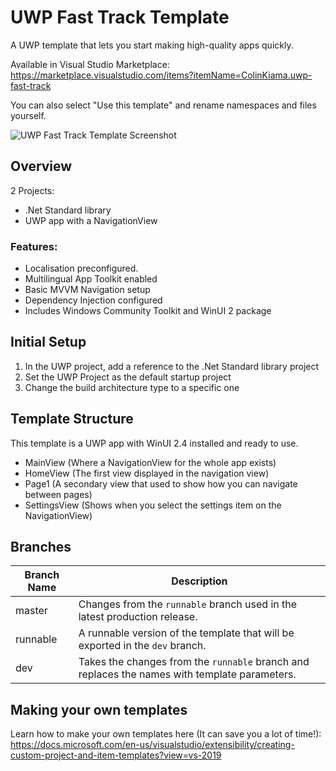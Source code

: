 # UWP Fast Track Template
A UWP template that lets you start making high-quality apps quickly.

Available in Visual Studio Marketplace: https://marketplace.visualstudio.com/items?itemName=ColinKiama.uwp-fast-track

You can also select "Use this template" and rename namespaces and files yourself.

![UWP Fast Track Template Screenshot](img/WinUI2Template.png)

## Overview
2 Projects:
- .Net Standard library
- UWP app with a NavigationView

### Features:
- Localisation preconfigured. 
- Multilingual App Toolkit enabled
- Basic MVVM Navigation setup
- Dependency Injection configured
- Includes Windows Community Toolkit and WinUI 2 package

## Initial Setup
1. In the UWP project, add a reference to the .Net Standard library project
2. Set the UWP Project as the default startup project
3. Change the build architecture type to a specific one

## Template Structure
This template is a UWP app with WinUI 2.4 installed and ready to use.

- MainView (Where a NavigationView for the whole app exists)
- HomeView (The first view displayed in the navigation view)
- Page1 (A secondary view that used to show how you can navigate between pages)
- SettingsView (Shows when you select the settings item on the NavigationView)

## Branches
| Branch Name | Description |
|-------------|----------- |
| master | Changes from the `runnable` branch used in the latest production release. |
| runnable | A runnable version of the template that will be exported in the `dev` branch. |
| dev | Takes the changes from the `runnable` branch and replaces the names with template parameters.|

## Making your own templates
Learn how to make your own templates here (It can save you a lot of time!): https://docs.microsoft.com/en-us/visualstudio/extensibility/creating-custom-project-and-item-templates?view=vs-2019
